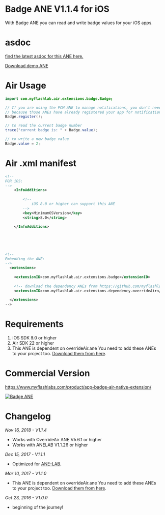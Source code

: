 # Badge ANE V1.1.4 for iOS
With Badge ANE you can read and write badge values for your iOS apps.

# asdoc
[find the latest asdoc for this ANE here.](http://myflashlab.github.io/asdoc/index.html?com/myflashlab/air/extensions/badge/package-detail.html)  

[Download demo ANE](https://github.com/myflashlab/Badge-ANE/tree/master/AIR/lib)

# Air Usage
```actionscript
import com.myflashlab.air.extensions.badge.Badge;

// If you are using the FCM ANE to manage notifications, you don't need to call this method.
// because those ANEs have already registered your app for notification in iOS settings.
Badge.register();

// to read the current badge number
trace("current badge is: " + Badge.value);

// to write a new badge value
Badge.value = 2;
```

# Air .xml manifest
```xml
<!--
FOR iOS:
-->
	<InfoAdditions>
		
		<!--
			iOS 8.0 or higher can support this ANE
		-->
		<key>MinimumOSVersion</key>
		<string>8.0</string>
		
	</InfoAdditions>
	
	
	
	
	
<!--
Embedding the ANE:
-->
  <extensions>
	
	<extensionID>com.myflashlab.air.extensions.badge</extensionID>
	
	<!-- download the dependency ANEs from https://github.com/myflashlab/common-dependencies-ANE -->
	<extensionID>com.myflashlab.air.extensions.dependency.overrideAir</extensionID>
	
  </extensions>
-->
```

# Requirements 
1. iOS SDK 8.0 or higher
2. Air SDK 22 or higher
3. This ANE is dependent on overrideAir.ane You need to add these ANEs to your project too. [Download them from here](https://github.com/myflashlab/common-dependencies-ANE).

# Commercial Version
https://www.myflashlabs.com/product/app-badge-air-native-extension/

[![Badge ANE](https://www.myflashlabs.com/wp-content/uploads/2016/10/product_adobe-air-ane-extension-badge-2018-595x738.jpg)](https://www.myflashlabs.com/product/app-badge-air-native-extension/)

# Changelog
*Nov 16, 2018 - V1.1.4*
* Works with OverrideAir ANE V5.6.1 or higher
* Works with ANELAB V1.1.26 or higher

*Dec 15, 2017 - V1.1.1*
* Optimized for [ANE-LAB](https://github.com/myflashlab/ANE-LAB/).

*Mar 10, 2017 - V1.1.0*
* This ANE is dependent on overrideAir.ane You need to add these ANEs to your project too. [Download them from here](https://github.com/myflashlab/common-dependencies-ANE).

*Oct 23, 2016 - V1.0.0*
* beginning of the journey!
